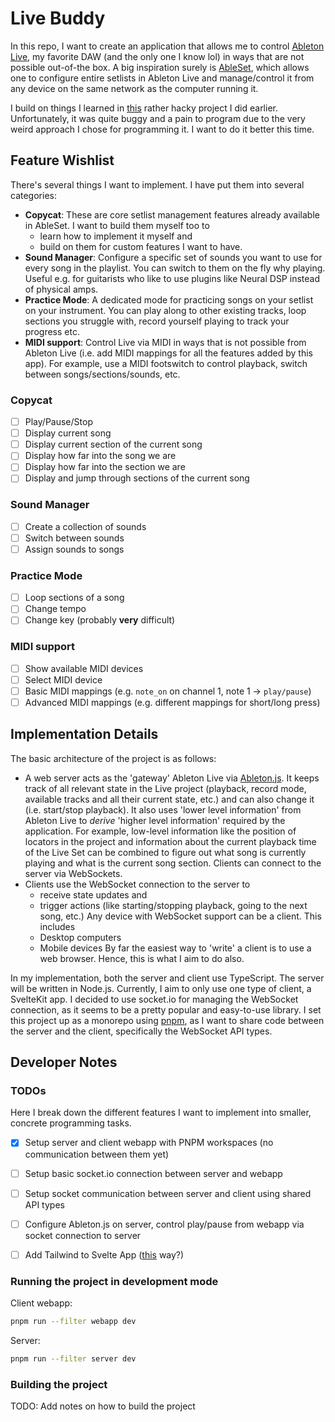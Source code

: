 # Live Buddy
In this repo, I want to create an application that allows me to control [Ableton Live](https://www.ableton.com/de/live/), my favorite DAW (and the only one I know lol) in ways that are not possible out-of-the box. A big inspiration surely is [AbleSet](https://ableset.app/), which allows one to configure entire setlists in Ableton Live and manage/control it from any device on the same network as the computer running it.

I build on things I learned in [this](https://github.com/Sejmou/ableton-controls) rather hacky project I did earlier. Unfortunately, it was quite buggy and a pain to program due to the very weird approach I chose for programming it. I want to do it better this time.

## Feature Wishlist
There's several things I want to implement. I have put them into several categories:

 -  **Copycat**: These are core setlist management features already available in AbleSet. I want to build them myself too to
    - learn how to implement it myself and 
    - build on them for custom features I want to have.
 - **Sound Manager**: Configure a specific set of sounds you want to use for every song in the playlist. You can switch to them on the fly why playing. Useful e.g. for guitarists who like to use plugins like Neural DSP instead of physical amps.
 - **Practice Mode**: A dedicated mode for practicing songs on your setlist on your instrument. You can play along to other existing tracks, loop sections you struggle with, record yourself playing to track your progress etc.
 - **MIDI support**: Control Live via MIDI in ways that is not possible from Ableton Live (i.e. add MIDI mappings for all the features added by this app). For example, use a MIDI footswitch to control playback, switch between songs/sections/sounds, etc.

### Copycat
- [ ] Play/Pause/Stop
- [ ] Display current song
- [ ] Display current section of the current song
- [ ] Display how far into the song we are
- [ ] Display how far into the section we are
- [ ] Display and jump through sections of the current song

### Sound Manager
- [ ] Create a collection of sounds
- [ ] Switch between sounds
- [ ] Assign sounds to songs

### Practice Mode
- [ ] Loop sections of a song
- [ ] Change tempo
- [ ] Change key (probably **very** difficult)

### MIDI support
- [ ] Show available MIDI devices
- [ ] Select MIDI device
- [ ] Basic MIDI mappings (e.g. `note_on` on channel 1, note 1 -> `play/pause`)
- [ ] Advanced MIDI mappings (e.g. different mappings for short/long press)

## Implementation Details
The basic architecture of the project is as follows:
 - A web server acts as the 'gateway' Ableton Live via [Ableton.js](https://github.com/leolabs/ableton-js). It keeps track of all relevant state in the Live project (playback, record mode, available tracks and all their current state, etc.) and can also change it (i.e. start/stop playback). It also uses 'lower level information' from Ableton Live to _derive_ 'higher level information' required by the application. For example, low-level information like the position of locators in the project and information about the current playback time of the Live Set can be combined to figure out what song is currently playing and what is the current song section. Clients can connect to the server via WebSockets.
 - Clients use the WebSocket connection to the server to
   - receive state updates and
   - trigger actions (like starting/stopping playback, going to the next song, etc.)
  Any device with WebSocket support can be a client. This includes
   - Desktop computers
   - Mobile devices
  By far the easiest way to 'write' a client is to use a web browser. Hence, this is what I aim to do also.

In my implementation, both the server and client use TypeScript. The server will be written in Node.js. Currently, I aim to only use one type of client, a SvelteKit app. I decided to use socket.io for managing the WebSocket connection, as it seems to be a pretty popular and easy-to-use library. I set this project up as a monorepo using [pnpm](https://pnpm.io/), as I want to share code between the server and the client, specifically the WebSocket API types.

## Developer Notes
### TODOs
Here I break down the different features I want to implement into smaller, concrete programming tasks.

- [x] Setup server and client webapp with PNPM workspaces (no communication between them yet)
- [ ] Setup basic socket.io connection between server and webapp
- [ ] Setup socket communication between server and client using shared API types
- [ ] Configure Ableton.js on server, control play/pause from webapp via socket connection to server
- [ ] Add Tailwind to Svelte App ([this](https://github.com/svelte-add/tailwindcss) way?)


### Running the project in development mode
Client webapp:
```bash
pnpm run --filter webapp dev
```

Server:
```bash
pnpm run --filter server dev
```

### Building the project
TODO: Add notes on how to build the project
